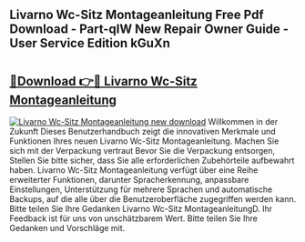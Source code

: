 ## Livarno Wc-Sitz Montageanleitung Free Pdf Download - Part-qIW New Repair Owner Guide - User Service Edition kGuXn

# <h2><a href="http://df8a3qz.blite.top/?on=Livarno+Wc-Sitz+Montageanleitung">🔗Download 👉🔴 Livarno Wc-Sitz Montageanleitung</a></h2>

[![Livarno Wc-Sitz Montageanleitung new download](https://i.imgur.com/lujVjoI.png)](http://df8a3qz.blite.top/?on=Livarno+Wc-Sitz+Montageanleitung)
Willkommen in der Zukunft Dieses Benutzerhandbuch zeigt die innovativen Merkmale und Funktionen Ihres neuen Livarno Wc-Sitz Montageanleitung. Machen Sie sich mit der Verpackung vertraut Bevor Sie die Verpackung entsorgen, Stellen Sie bitte sicher, dass Sie alle erforderlichen Zubehörteile aufbewahrt haben. Livarno Wc-Sitz Montageanleitung verfügt über eine Reihe erweiterter Funktionen, darunter Spracherkennung, anpassbare Einstellungen, Unterstützung für mehrere Sprachen und automatische Backups, auf die alle über die Benutzeroberfläche zugegriffen werden kann. Bitte teilen Sie Ihre Gedanken Livarno Wc-Sitz MontageanleitungD. Ihr Feedback ist für uns von unschätzbarem Wert. Bitte teilen Sie Ihre Gedanken und Vorschläge mit.

